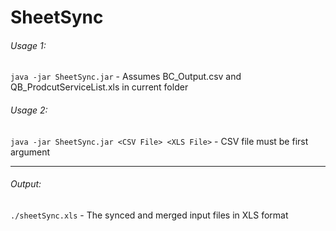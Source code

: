 # SheetSync
###### Usage 1:
`java -jar SheetSync.jar` - Assumes BC_Output.csv and QB_ProdcutServiceList.xls in current folder

###### Usage 2:
`java -jar SheetSync.jar <CSV File> <XLS File>` - CSV file must be first argument
___
###### Output:
`./sheetSync.xls` - The synced and merged input files in XLS format
